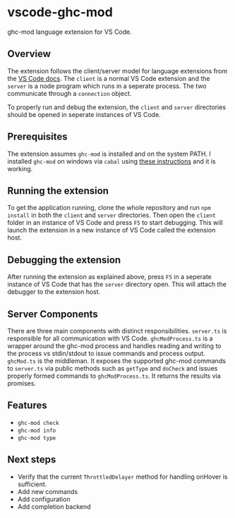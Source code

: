 # vscode-ghc-mod
ghc-mod language extension for VS Code.

## Overview
The extension follows the client/server model for language extensions from the [VS Code docs][example-server-docs]. The `client` is a normal VS Code extension and the `server` is a node program which runs in a seperate process. The two communicate through a `connection` object.

To properly run and debug the extension, the `client` and `server` directories should be opened in seperate instances of VS Code.

## Prerequisites
The extension assumes `ghc-mod` is installed and on the system PATH. I installed `ghc-mod` on windows via `cabal` using [these instructions][ghc-mod-instructions] and it is working.

## Running the extension
To get the application running, clone the whole repository and run `npm install` in both the `client` and `server` directories. Then open the `client` folder in an instance of VS Code and press `F5` to start debugging. This will launch the extension in a new instance of VS Code called the extension host.

## Debugging the extension
After running the extension as explained above, press `F5` in a seperate instance of VS Code that has the `server` directory open. This will attach the debugger to the extension host.

## Server Components
There are three main components with distinct responsibilities. `server.ts` is responsible for all communication with VS Code. `ghcModProcess.ts` is a wrapper around the ghc-mod process and handles reading and writing to the process vs stdin/stdout to issue commands and process output. `ghcMod.ts` is the middleman. It exposes the supported ghc-mod commands to `server.ts` via public methods such as `getType` and `doCheck` and issues properly formed commands to `ghcModProcess.ts`. It returns the results via promises.

## Features
- `ghc-mod check`
- `ghc-mod info`
- `ghc-mod type`

## Next steps
- Verify that the current `ThrottledDelayer` method for handling onHover is sufficient.
- Add new commands
- Add configuration
- Add completion backend

[example-server-docs]: https://code.visualstudio.com/docs/extensions/example-language-server
[ghc-mod-instructions]: http://www.mew.org/~kazu/proj/ghc-mod/en/install.html
[ghc-mod-atom]: https://github.com/atom-haskell/haskell-ghc-mod/